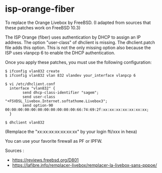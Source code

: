 # isp-orange-fiber
To replace the Orange Livebox by FreeBSD. (I adapted from sources that these patches work on FreeBSD 10.3)

The ISP Orange (fiber) uses authentication by DHCP to assign an IP address. The option "user-class" of dhclient is missing. The dhclient.patch file adds this option. This is not the only missing option also because the ISP uses vlanpcp 6 to enable the DHCP authentication.

Once you apply these patches, you must use the following configuration:

```
$ ifconfig vlan832 create
$ ifconfig vlan832 vlan 832 vlandev your_interface vlanpcp 6

$ vi /etc/dhclient.conf
  interface "vlan832" {
        send dhcp-class-identifier "sagem";
        send user-class "+FSVDSL_livebox.Internet.softathome.Livebox3";
        send option-90 00:00:00:00:00:00:00:00:00:00:00:66:74:69:2f:xx:xx:xx:xx:xx:xx:xx;
  }

$ dhclient vlan832
```

(Remplace the "xx:xx:xx:xx:xx:xx:xx" by your login fti/xxx in hexa)

You can use your favorite firewall as PF or IPFW.

Sources :
- https://reviews.freebsd.org/D801
- https://lafibre.info/remplacer-livebox/remplacer-la-livebox-sans-pppoe/
